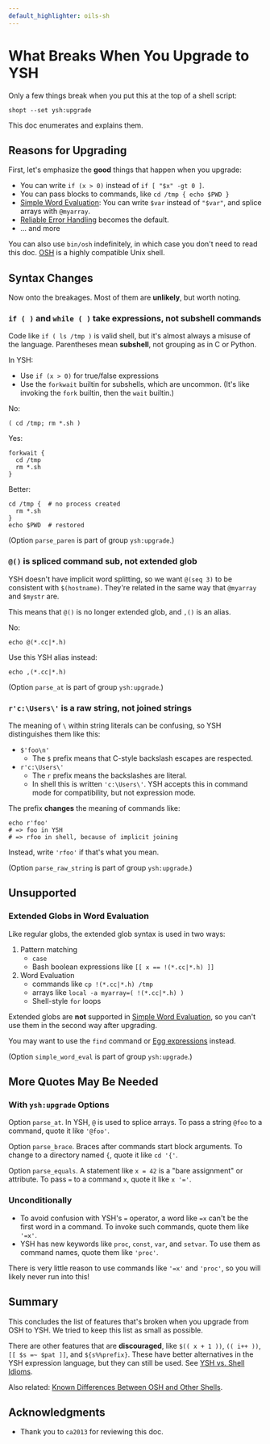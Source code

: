 ```yaml
---
default_highlighter: oils-sh
---
```


What Breaks When You Upgrade to YSH
===================================

Only a few things break when you put this at the top of a shell script:

    shopt --set ysh:upgrade

This doc enumerates and explains them.

<div id="toc">
</div>

## Reasons for Upgrading

First, let's emphasize the **good** things that happen when you upgrade:

- You can write `if (x > 0)` instead of `if [ "$x" -gt 0 ]`.
- You can pass blocks to commands, like `cd /tmp { echo $PWD }`
- [Simple Word Evaluation](simple-word-eval.html): You can write `$var` instead
  of `"$var"`, and splice arrays with `@myarray`.
- [Reliable Error Handling](error-handling.html) becomes the default.
- ... and more

You can also use `bin/osh` indefinitely, in which case you don't need to read
this doc.  [OSH]($xref:osh-language) is a highly compatible Unix shell.

## Syntax Changes

Now onto the breakages.  Most of them are **unlikely**, but worth noting.

### `if ( )` and `while ( )` take expressions, not subshell commands

Code like `if ( ls /tmp )` is valid shell, but it's almost always a misuse of
the language.  Parentheses mean **subshell**, not grouping as in C or Python.

In YSH:

- Use `if (x > 0)` for true/false expressions
- Use the `forkwait` builtin for subshells, which are uncommon.  (It's like
  invoking the `fork` builtin, then the `wait` builtin.)

No:

    ( cd /tmp; rm *.sh )

Yes:

    forkwait {
      cd /tmp
      rm *.sh
    }

Better:

    cd /tmp {  # no process created
      rm *.sh
    }
    echo $PWD  # restored


(Option `parse_paren` is part of group `ysh:upgrade`.)

### `@()` is spliced command sub, not extended glob 

YSH doesn't have implicit word splitting, so we want `@(seq 3)` to be
consistent with `$(hostname)`.  They're related in the same way that `@myarray`
and `$mystr` are.

This means that `@()` is no longer extended glob, and `,()` is an alias.

No:

    echo @(*.cc|*.h)

Use this YSH alias instead:

    echo ,(*.cc|*.h)

(Option `parse_at` is part of group `ysh:upgrade`.)

### `r'c:\Users\'` is a raw string, not joined strings

The meaning of `\` within string literals can be confusing, so YSH
distinguishes them like this:

- `$'foo\n'` 
  - The `$` prefix means that C-style backslash escapes are respected.
- `r'c:\Users\'` 
  - The `r` prefix means the backslashes are literal.
  - In shell this is written `'c:\Users\'`.  YSH accepts this in command mode
    for compatibility, but not expression mode.

The prefix **changes** the meaning of commands like:

    echo r'foo'
    # => foo in YSH
    # => rfoo in shell, because of implicit joining

Instead, write `'rfoo'` if that's what you mean.

(Option `parse_raw_string` is part of group `ysh:upgrade`.)

## Unsupported

### Extended Globs in Word Evaluation

Like regular globs, the extended glob syntax is used in two ways:

1. Pattern matching 
   - `case` 
   - Bash boolean expressions like `[[ x == !(*.cc|*.h) ]]`
2. Word Evaluation
   - commands like `cp !(*.cc|*.h) /tmp`
   - arrays like `local -a myarray=( !(*.cc|*.h) )`
   - Shell-style `for` loops

Extended globs are **not** supported in [Simple Word
Evaluation](simple-word-eval.html), so you can't use them in the second way
after upgrading.

You may want to use the `find` command or [Egg expressions](eggex.html)
instead.

(Option `simple_word_eval` is part of group `ysh:upgrade`.)

## More Quotes May Be Needed

### With `ysh:upgrade` Options

Option `parse_at`.  In YSH, `@` is used to splice arrays.  To pass a string
`@foo` to a command, quote it like `'@foo'`.

Option `parse_brace`.  Braces after commands start block arguments.  To change
to a directory named `{`, quote it like `cd '{'`.

Option `parse_equals`.  A statement like `x = 42` is a "bare assignment" or
attribute.  To pass `=` to a command `x`, quote it like `x '='`.

### Unconditionally

- To avoid confusion with YSH's `=` operator, a word like `=x` can't be the first word in a command.
  To invoke such commands, quote them like `'=x'`.
- YSH has new keywords like `proc`, `const`, `var`, and `setvar`.  To use them
  as command names, quote them like `'proc'`.

There is very little reason to use commands like `'=x'` and `'proc'`, so you
will likely never run into this!

## Summary

This concludes the list of features that's broken when you upgrade from OSH to
YSH.  We tried to keep this list as small as possible.

There are other features that are **discouraged**, like `$(( x + 1 ))`, `(( i++
))`, `[[ $s =~ $pat ]]`, and `${s%%prefix}`.  These have better alternatives in
the YSH expression language, but they can still be used.  See [YSH vs. Shell
Idioms](idioms.html).

Also related: [Known Differences Between OSH and Other
Shells](known-differences.html).

## Acknowledgments

- Thank you to `ca2013` for reviewing this doc.

